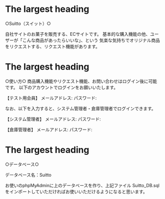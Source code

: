 # The largest heading
○Suitto（スイット）○


自社サイトのお菓子を販売する、ECサイトです。
基本的な購入機能の他、ユーザーが「こんな商品があったらいいな」、という
気楽な気持ちでオリジナル商品をリクエストする、リクエスト機能があります。

# The largest heading
○使い方○
商品購入機能やリクエスト機能、お問い合わせはログイン後に可能です。
以下のアカウントでログインをお願いいたします。

【テスト用会員】
メールアドレス:
パスワード:

なお、以下を入力すると、システム管理者・倉庫管理者でログインできます。

【システム管理者】
メールアドレス:
パスワード:

【倉庫管理者】
メールアドレス:
パスワード:


# The largest heading
○データベース○


データベース名：Suitto

お使いのphpMyAdminに上のデータベースを作り、上記ファイル Suitto_DB.sqlをインポートしていただければお使いいただけるようになると思います。

